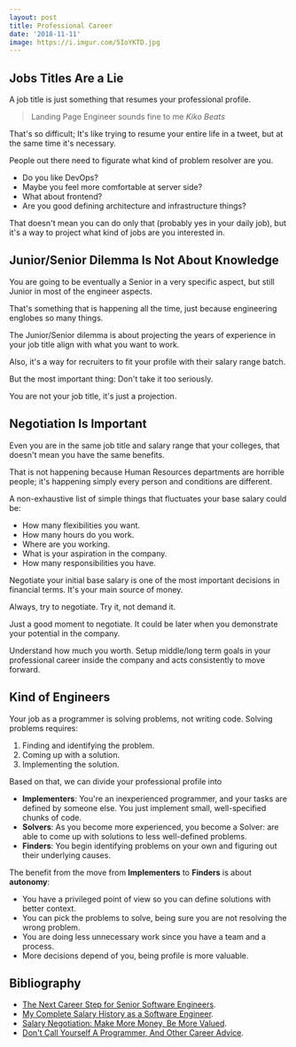 ```yaml
---
layout: post
title: Professional Career
date: '2018-11-11'
image: https://i.imgur.com/5IoYKTD.jpg
---
```


## Jobs Titles Are a Lie

A job title is just something that resumes your professional profile.

> Landing Page Engineer sounds fine to me
<cite>Kiko Beats</cite>

That's so difficult; It's like trying to resume your entire life in a tweet, but at the same time it's necessary.

People out there need to figurate what kind of problem resolver are you.

- Do you like DevOps?
- Maybe you feel more comfortable at server side?
- What about frontend?
- Are you good defining architecture and infrastructure things?

That doesn't mean you can do only that (probably yes in your daily job), but it's a way to project what kind of jobs are you interested in.

## Junior/Senior Dilemma Is Not About Knowledge

You are going to be eventually a Senior in a very specific aspect, but still Junior in most of the engineer aspects.

That's something that is happening all the time, just because engineering englobes so many things.

The Junior/Senior dilemma is about projecting the years of experience in your job title align with what you want to work.

Also, it's a way for recruiters to fit your profile with their salary range batch.

But the most important thing: Don't take it too seriously.

You are not your job title, it's just a projection.

## Negotiation Is Important

Even you are in the same job title and salary range that your colleges, that doesn't mean you have the same benefits.

That is not happening because Human Resources departments are horrible people; it's happening simply every person and conditions are different.

A non-exhaustive list of simple things that fluctuates your base salary could be:

- How many flexibilities you want.
- How many hours do you work.
- Where are you working.
- What is your aspiration in the company.
- How many responsibilities you have.

Negotiate your initial base salary is one of the most important decisions in financial terms. It's your main source of money.

Always, try to negotiate. Try it, not demand it.

Just a good moment to negotiate. It could be later when you demonstrate your potential in the company.

Understand how much you worth. Setup middle/long term goals in your professional career inside the company and acts consistently to move forward.

## Kind of Engineers

Your job as a programmer is solving problems, not writing code. Solving problems requires:

1. Finding and identifying the problem.
2. Coming up with a solution.
3. Implementing the solution.

Based on that, we can divide your professional profile into

- **Implementers**: You're an inexperienced programmer, and your tasks are defined by someone else. You just implement small, well-specified chunks of code.
- **Solvers**: As you become more experienced, you become a Solver: are able to come up with solutions to less well-defined problems.
- **Finders**: You begin identifying problems on your own and figuring out their underlying causes.

The benefit from the move from **Implementers** to **Finders** is about **autonomy**:

- You have a privileged point of view so you can define solutions with better context.
- You can pick the problems to solve, being sure you are not resolving the wrong problem.
- You are doing less unnecessary work since you have a team and a process.
- More decisions depend of you, being profile is more valuable.

## Bibliography

- [The Next Career Step for Senior Software Engineers](https://codewithoutrules.com/2018/10/10/beyond-senior-software-engineer/).
- [My Complete Salary History as a Software Engineer](https://humanwhocodes.com/blog/2018/10/my-somewhat-complete-salary-history-software-engineer).
- [Salary Negotiation: Make More Money, Be More Valued](https://www.kalzumeus.com/2012/01/23/salary-negotiation/).
- [Don't Call Yourself A Programmer, And Other Career Advice](https://www.kalzumeus.com/2011/10/28/dont-call-yourself-a-programmer/).
